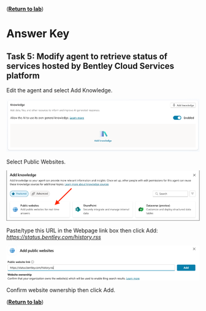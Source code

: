 ([__Return to lab__](/README.md#lab-manual))
# Answer Key

## Task 5: Modify agent to retrieve status of services hosted by Bentley Cloud Services platform

Edit the agent and select Add Knowledge.

![Add Knowledge](/images/AddKnowledge.png)

Select Public Websites.

![Select Public Site](/images/SelectPublicSite.png)

Paste/type this URL in the Webpage link box then click Add: _https://status.bentley.com/history.rss_

![OneDrive URL](/images/BentleyServicesStatus.png)

Confirm website ownership then click Add.

([__Return to lab__](/README.md#lab-manual))

